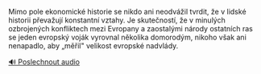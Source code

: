 
Mimo pole ekonomické historie se nikdo ani neodvážil tvrdit, že v lidské historii převažují konstantní vztahy. Je skutečností, že v minulých ozbrojených konfliktech mezi Evropany a zaostalými národy ostatních ras se jeden evropský voják vyrovnal několika domorodým, nikoho však ani nenapadlo, aby „měřil" velikost evropské nadvlády.

[🔊 Poslechnout audio](/data/7-paragraphs/audio/chapter_20/para_001-Mimo-pole-ekonomick-historie-se-nikdo-ani-neodv.mp3)
